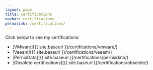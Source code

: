 ```yaml
---
layout: page
title: Certifications
navbar: certifications
permalink: /certifications/
---
```


Click below to see my certifications:

- [VMware]({{ site.baseurl }}/certifications/vmware/)
- [Veeam]({{ site.baseurl }}/certifications/veeam/)
- [PernixData]({{ site.baseurl }}/certifications/pernixdata/)
- [Obsolete certifications]({{ site.baseurl }}/certifications/obsolete/)